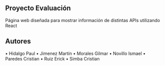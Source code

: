 ## Proyecto Evaluación
Página web diseñada para mostrar información de distintas APIs utilizando React
## Autores
• Hidalgo Paul 
• Jimenez Martín
• Morales Gilmar
• Novillo Ismael
• Paredes Cristian
• Ruiz Erick
• Simba Cristian
